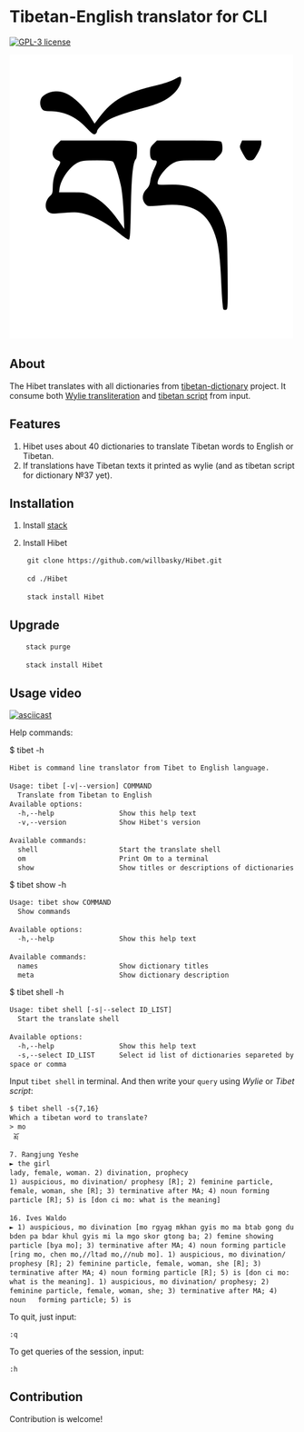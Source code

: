 # Tibetan-English translator for CLI

[![GPL-3 license](https://img.shields.io/badge/license-GPL--3-blue.svg)](LICENSE)

![Bod](bod.png)

## About

The Hibet translates with all dictionaries from [tibetan-dictionary](https://github.com/christiansteinert/tibetan-dictionary) project. It consume both [Wylie transliteration](https://en.wikipedia.org/wiki/Wylie_transliteration) and [tibetan script](https://en.wikipedia.org/wiki/Tibetan_script) from input.

## Features

1. Hibet uses about 40 dictionaries to translate Tibetan words to English or Tibetan.
2. If translations have Tibetan texts it printed as wylie (and as tibetan script for dictionary №37 yet).

## Installation

1. Install [stack](https://docs.haskellstack.org/en/stable/README/#how-to-install)

2. Install Hibet

        git clone https://github.com/willbasky/Hibet.git

        cd ./Hibet

        stack install Hibet

## Upgrade

        stack purge

        stack install Hibet

## Usage video

[![asciicast](https://asciinema.org/a/271020.svg)](https://asciinema.org/a/271020)

Help commands:

$ tibet -h

    Hibet is command line translator from Tibet to English language.

    Usage: tibet [-v|--version] COMMAND
      Translate from Tibetan to English
    Available options:
      -h,--help                Show this help text
      -v,--version             Show Hibet's version

    Available commands:
      shell                    Start the translate shell
      om                       Print Om to a terminal
      show                     Show titles or descriptions of dictionaries

$ tibet show -h

    Usage: tibet show COMMAND
      Show commands

    Available options:
      -h,--help                Show this help text

    Available commands:
      names                    Show dictionary titles
      meta                     Show dictionary description

$ tibet shell -h

    Usage: tibet shell [-s|--select ID_LIST]
      Start the translate shell

    Available options:
      -h,--help                Show this help text
      -s,--select ID_LIST      Select id list of dictionaries separeted by space or comma

Input `tibet shell` in terminal. And then write your `query` using _Wylie_ or _Tibet script_:

    $ tibet shell -s{7,16}
    Which a tibetan word to translate?
    > mo
     མོ
    7. Rangjung Yeshe
    ► the girl
    lady, female, woman. 2) divination, prophecy
    1) auspicious, mo divination/ prophesy [R]; 2) feminine particle, female, woman, she [R]; 3) terminative after MA; 4) noun forming    particle [R]; 5) is [don ci mo: what is the meaning]

    16. Ives Waldo
    ► 1) auspicious, mo divination [mo rgyag mkhan gyis mo ma btab gong du bden pa bdar khul gyis mi la mgo skor gtong ba; 2) femine showing    particle [bya mo]; 3) terminative after MA; 4) noun forming particle [ring mo, chen mo,//ltad mo,//nub mo]. 1) auspicious, mo divination/    prophesy [R]; 2) feminine particle, female, woman, she [R]; 3) terminative after MA; 4) noun forming particle [R]; 5) is [don ci mo:    what is the meaning]. 1) auspicious, mo divination/ prophesy; 2) feminine particle, female, woman, she; 3) terminative after MA; 4) noun   forming particle; 5) is


To quit, just input:

    :q

To get queries of the session, input:

    :h

## Contribution

Contribution is welcome!
